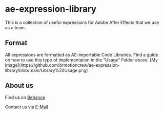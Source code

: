 # ae-expression-library

This is a collection of useful expressions for Adobe After Effects that we use as a team.

<h2>Format</h2>
All expressions are formatted as AE-importable Code Libraries. Find a guide on how to use this type of implementation in the "Usage" Folder above.
[My Image](https://github.com/brmotioncrew/ae-expression-library/blob/main/Library%20Usage.png)

<h2>About us</h2>
Find us on <a href="https://www.behance.net/digitalformate">Behance</a>

Contact us via <a href="mailto:digitaleformatentwicklung@gmail.com">E-Mail</a>
